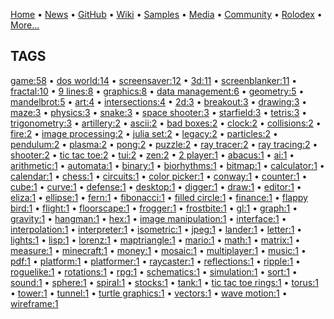 [Home](https://qb64.com) • [News](../news.md) • [GitHub](../github.md) • [Wiki](../wiki.md) • [Samples](../samples.md) • [Media](../media.md) • [Community](../community.md) • [Rolodex](../rolodex.md) • [More...](../more.md)

## TAGS

[game:58](game.md) • [dos world:14](dos-world.md) • [screensaver:12](screensaver.md) • [3d:11](3d.md) • [screenblanker:11](screenblanker.md) • [fractal:10](fractal.md) • [9 lines:8](9-lines.md) • [graphics:8](graphics.md) • [data management:6](data-management.md) • [geometry:5](geometry.md) • [mandelbrot:5](mandelbrot.md) • [art:4](art.md) • [intersections:4](intersections.md) • [2d:3](2d.md) • [breakout:3](breakout.md) • [drawing:3](drawing.md) • [maze:3](maze.md) • [physics:3](physics.md) • [snake:3](snake.md) • [space shooter:3](space-shooter.md) • [starfield:3](starfield.md) • [tetris:3](tetris.md) • [trigonometry:3](trigonometry.md) • [artillery:2](artillery.md) • [ascii:2](ascii.md) • [bad boxes:2](bad-boxes.md) • [clock:2](clock.md) • [collisions:2](collisions.md) • [fire:2](fire.md) • [image processing:2](image-processing.md) • [julia set:2](julia-set.md) • [legacy:2](legacy.md) • [particles:2](particles.md) • [pendulum:2](pendulum.md) • [plasma:2](plasma.md) • [pong:2](pong.md) • [puzzle:2](puzzle.md) • [ray tracer:2](ray-tracer.md) • [ray tracing:2](ray-tracing.md) • [shooter:2](shooter.md) • [tic tac toe:2](tic-tac-toe.md) • [tui:2](tui.md) • [zen:2](zen.md) • [2 player:1](2-player.md) • [abacus:1](abacus.md) • [ai:1](ai.md) • [arithmetic:1](arithmetic.md) • [automata:1](automata.md) • [binary:1](binary.md) • [biorhythms:1](biorhythms.md) • [bitmap:1](bitmap.md) • [calculator:1](calculator.md) • [calendar:1](calendar.md) • [chess:1](chess.md) • [circuits:1](circuits.md) • [color picker:1](color-picker.md) • [conway:1](conway.md) • [counter:1](counter.md) • [cube:1](cube.md) • [curve:1](curve.md) • [defense:1](defense.md) • [desktop:1](desktop.md) • [digger:1](digger.md) • [draw:1](draw.md) • [editor:1](editor.md) • [eliza:1](eliza.md) • [ellipse:1](ellipse.md) • [fern:1](fern.md) • [fibonacci:1](fibonacci.md) • [filled circle:1](filled-circle.md) • [finance:1](finance.md) • [flappy bird:1](flappy-bird.md) • [flight:1](flight.md) • [floorscape:1](floorscape.md) • [frogger:1](frogger.md) • [frostbite:1](frostbite.md) • [gl:1](gl.md) • [graph:1](graph.md) • [gravity:1](gravity.md) • [hangman:1](hangman.md) • [hex:1](hex.md) • [image manipulation:1](image-manipulation.md) • [interface:1](interface.md) • [interpolation:1](interpolation.md) • [interpreter:1](interpreter.md) • [isometric:1](isometric.md) • [jpeg:1](jpeg.md) • [lander:1](lander.md) • [letter:1](letter.md) • [lights:1](lights.md) • [lisp:1](lisp.md) • [lorenz:1](lorenz.md) • [maptriangle:1](maptriangle.md) • [mario:1](mario.md) • [math:1](math.md) • [matrix:1](matrix.md) • [measure:1](measure.md) • [minecraft:1](minecraft.md) • [money:1](money.md) • [mosaic:1](mosaic.md) • [multiplayer:1](multiplayer.md) • [music:1](music.md) • [pdf:1](pdf.md) • [platform:1](platform.md) • [platformer:1](platformer.md) • [raycaster:1](raycaster.md) • [reflections:1](reflections.md) • [ripple:1](ripple.md) • [roguelike:1](roguelike.md) • [rotations:1](rotations.md) • [rpg:1](rpg.md) • [schematics:1](schematics.md) • [simulation:1](simulation.md) • [sort:1](sort.md) • [sound:1](sound.md) • [sphere:1](sphere.md) • [spiral:1](spiral.md) • [stocks:1](stocks.md) • [tank:1](tank.md) • [tic tac toe rings:1](tic-tac-toe-rings.md) • [torus:1](torus.md) • [tower:1](tower.md) • [tunnel:1](tunnel.md) • [turtle graphics:1](turtle-graphics.md) • [vectors:1](vectors.md) • [wave motion:1](wave-motion.md) • [wireframe:1](wireframe.md)